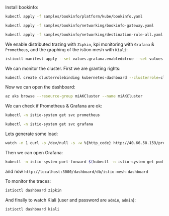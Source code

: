 Install bookinfo:

```sh
kubectl apply -f samples/bookinfo/platform/kube/bookinfo.yaml

kubectl apply -f samples/bookinfo/networking/bookinfo-gateway.yaml

kubectl apply -f samples/bookinfo/networking/destination-rule-all.yaml
```

We enable distributed trazing with `Zipkin`, kpi monitoring with `Grafana` & `Prometheus`, and the graphing of the istion mesh with `Kiali`:

```sh
istioctl manifest apply --set values.grafana.enabled=true --set values.tracing.enabled=true --set values.tracing.provider=zipkin --set values.tracing.ingress.enabled=true --set values.kiali.enabled=true --set "values.kiali.dashboard.grafanaURL=http://grafana:3000"
```

We can monitor the cluster. First we are granting rights:

```sh
kubectl create clusterrolebinding kubernetes-dashboard --clusterrole=cluster-admin --serviceaccount=kube-system:kubernetes-dashboard
```

Now we can open the dashboard:

```sh
az aks browse --resource-group miAKCluster --name miAKCluster
```

We can check if Prometheus & Grafana are ok:

```sh
kubectl -n istio-system get svc prometheus

kubectl -n istio-system get svc grafana
```

Lets generate some load:

```sh
watch -n 1 curl -o /dev/null -s -w %{http_code} http://40.66.58.159/productpage
```

Then we can open Grafana:

```sh
kubectl -n istio-system port-forward $(kubectl -n istio-system get pod -l app=grafana -o jsonpath='{.items[0].metadata.name}') 3000:3000
```

and now `http://localhost:3000/dashboard/db/istio-mesh-dashboard`

To monitor the traces:

```sh
istioctl dashboard zipkin
```

And finally to watch Kiali (user and password are `admin`, `admin`):

```sh
istioctl dashboard kiali
```
